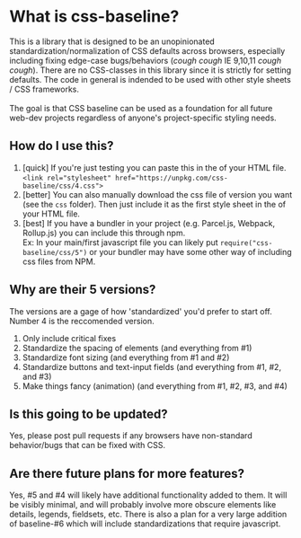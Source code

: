 # What is css-baseline?
This is a library that is designed to be an unopinionated standardization/normalization of CSS defaults across browsers, especially including fixing edge-case bugs/behaviors (*cough* *cough* IE 9,10,11 *cough* *cough*). There are no CSS-classes in this library since it is strictly for setting defaults. The code in general is indended to be used with other style sheets / CSS frameworks.<br>
<br>
The goal is that CSS baseline can be used as a foundation for all future web-dev projects regardless of anyone's project-specific styling needs.

## How do I use this?
1. [quick] If you're just testing you can paste this in the <head> of your HTML file.<br>
`<link rel="stylesheet" href="https://unpkg.com/css-baseline/css/4.css">`
2. [better] You can also manually download the css file of version you want (see the `css` folder). Then just include it as the first style sheet in the <head> of your HTML file.
3. [best] If you have a bundler in your project (e.g. Parcel.js, Webpack, Rollup.js) you can include this through npm.<br>
Ex: In your main/first javascript file you can likely put `require("css-baseline/css/5")` or your bundler may have some other way of including css files from NPM.


## Why are their 5 versions?
The versions are a gage of how 'standardized' you'd prefer to start off.<br>
Number 4 is the reccomended version.
1. Only include critical fixes
2. Standardize the spacing of elements (and everything from #1)
3. Standardize font sizing (and everything from #1 and #2)
4. Standardize buttons and text-input fields (and everything from #1, #2, and #3)
5. Make things fancy (animation) (and everything from #1, #2, #3, and #4)

## Is this going to be updated?
Yes, please post pull requests if any browsers have non-standard behavior/bugs that can be fixed with CSS.

## Are there future plans for more features?
Yes, #5 and #4 will likely have additional functionality added to them. It will be visibly minimal, and will probably involve more obscure elements like details, legends, fieldsets, etc. There is also a plan for a very large addition of baseline-#6 which will include standardizations that require javascript.
